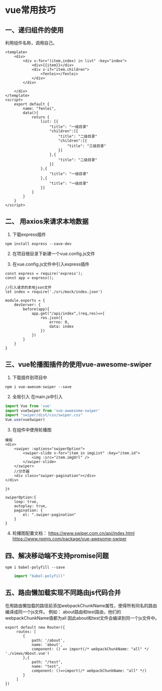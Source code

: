 # vue常用技巧

## 一、递归组件的使用
利用组件名称，调用自己。

```
<template>
	<div>
		<div v-for="(item,index) in list" :key="index">
			<div>{{item}}</div>
			<div v-if="item.children">
				<fenlei></fenlei>
			</div>
		</div>
		
	</div>
</template>
<script>
	export default {
		name: "fenlei",
		data(){
			return {
				list: [{
					"title": "一级目录"
					"children":[{
						"title": "二级目录"
						"children":[{
							"title": "三级目录"
						}]
					},{
						"title": "二级目录"
					}]
				},{
					"title": "一级目录"
				},{
					"title": "一级目录"
				}]
			}
		}
	}
</script>
```

## 二、 用axios来请求本地数据

1. 下载express插件
```
npm install express --save-dev
```

2. 在项目根目录下新建一个vue.config.js文件

3. 在vue.config.js文件中引入express插件

```
const express = require('express');
const app = express();

//引入请求的本地json文件
let index = require('./src/mock/index.json')

module.exports = {
	devServer: {
		before(app){
			app.get("/api/index",(req,res)=>{
				res.json({
					errno: 0,
					data: index
				})
			})
		}
	}
}

```

## 三、vue轮播图插件的使用vue-awesome-swiper

1. 下载插件到项目中

```
npm i vue-awesom-swiper --save
```

2. 全局引入
在main.js中引入
```js
import Vue from 'vue'
import vueSwiper from 'vue-awwesome-swiper'
import "swiper/dist/css/swiper.css"
Vue.use(vueSwiper)
```

3. 在组件中使用轮播图

```
模板
<div>
	<swiper :options="swiperOption">
		<swiper-slide v-for="item in imgList" :key="item.id">
			<img :src="item.imgUrl" />
		</swiper-slide>
	</swiper>
	//分页器
	<div class="swiper-pagination"></div>
</div>

js

swiperOption:{
	loop: true,
	autoplay: true,
	pagination: {
		el: ".swiper-pagination"
	}
}

```

4. 轮播图配置文档：
	https://www.swiper.com.cn/api/index.html
	https://www.npmjs.com/package/vue-awesome-swiper
	

## 四、解决移动端不支持promise问题

```
npm i babel-polyfill --save
```

```main.js
	import "babel-polyfill"
```

## 五、路由懒加载实现不同路由js代码合并

在用路由懒加载的路径前添加webpackChunkName属性，使得所有同名的路由编译成同一个js文件。
例如：
	about路由和test路由，他们的webpackChunkName值都为all
	因此about和test文件会编译到同一个js文件中。


```
export default new Router({
	 routes: [
	 	{
	 		path: '/about',
      		name: 'about',
      		component: () => import(/* webpackChunkName: "all" */ './views/About.vue')
	 	},{
	    	path: "/test",
	    	name: "test",
	    	component: ()=>import(/* webpackChunkName: "all" */)
	    }
	 ]
})
```
